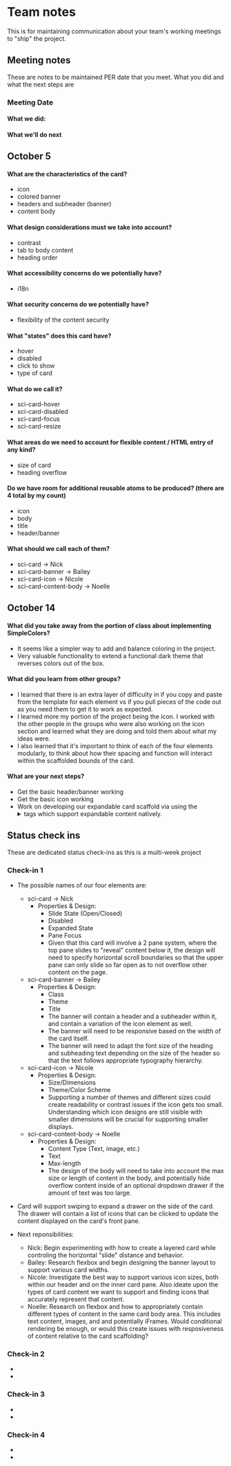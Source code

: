 # Team notes
This is for maintaining communication about your team's working meetings to "ship" the project.

## Meeting notes
These are notes to be maintained PER date that you meet. What you did and what the next steps are
### Meeting Date

#### What we did:


#### What we'll do next

## October 5
#### What are the characteristics of the card?
- icon
- colored banner
- headers and subheader (banner)
- content body
#### What design considerations must we take into account?
- contrast
- tab to body content
- heading order
#### What accessibility concerns do we potentially have?
- i18n
#### What security concerns do we potentially have?
- flexibility of the content security
#### What "states" does this card have?
- hover
- disabled
- click to show
- type of card 
#### What do we call it?
- sci-card-hover
- sci-card-disabled
- sci-card-focus
- sci-card-resize
#### What areas do we need to account for flexible content / HTML entry of any kind?
- size of card
- heading overflow
#### Do we have room for additional reusable atoms to be produced? (there are 4 total by my count)
- icon
- body
- title
- header/banner
#### What should we call each of them?
- sci-card -> Nick
- sci-card-banner -> Bailey
- sci-card-icon -> Nicole
- sci-card-content-body -> Noelle

## October 14
#### What did you take away from the portion of class about implementing SimpleColors?
-	It seems like a simpler way to add and balance coloring in the project.
-	Very valuable functionality to extend a functional dark theme that reverses colors out of the box.
#### What did you learn from other groups?
-	I learned that there is an extra layer of difficulty in if you copy and paste from the template for each element vs if you pull pieces of the code out as you need them to get it to work as expected.
-	I learned more my portion of the project being the icon. I worked with the other people in the groups who were also working on the icon section and learned what they are doing and told them about what my ideas were.
-	I also learned that it's important to think of each of the four elements modularly, to think about how their spacing and function will interact within the scaffolded bounds of the card. 
#### What are your next steps?
-	Get the basic header/banner working
-	Get the basic icon working
-	Work on developing our expandable card scaffold via using the <details> and <summary> tags which support expandable content natively.

## Status check ins
These are dedicated status check-ins as this is a multi-week project
### Check-in 1
- The possible names of our four elements are:
  - sci-card -> Nick
    - Properties & Design:
      - Slide State (Open/Closed)
      - Disabled
      - Expanded State
      - Pane Focus
      - Given that this card will involve a 2 pane system, where the top pane slides to "reveal" content below it, the design will need to specify horizontal scroll boundaries so that the upper pane can only slide so far open as to not overflow other content on the page.
  - sci-card-banner -> Bailey
    - Properties & Design:
      - Class
      - Theme
      - Title
      - The banner will contain a header and a subheader within it, and contain a variation of the icon element as well.
      - The banner will need to be responsive based on the width of the card itself.
      - The banner will need to adapt the font size of the heading and subheading text depending on the size of the header so that the text follows appropriate typography hierarchy.
  - sci-card-icon -> Nicole
    - Properties & Design:
      - Size/Dimensions
      - Theme/Color Scheme
      - Supporting a number of themes and different sizes could create readability or contrast issues if the icon gets too small. Understanding which icon designs are still visible with smaller dimensions will be crucial for supporting smaller displays.
  - sci-card-content-body -> Noelle
    - Properties & Design:
      - Content Type (Text, image, etc.)
      - Text
      - Max-length
      - The design of the body will need to take into account the max size or length of content in the body, and potentially hide overflow content inside of an optional dropdown drawer if the amount of text was too large.

- Card will support swiping to expand a drawer on the side of the card. The drawer will contain a list of icons that can be clicked to update the content displayed on the card's front pane.


- Next reponsibilities:
  - Nick: Begin experimenting with how to create a layered card while controling the horizontal "slide" distance and behavior.
  - Bailey: Research flexbox and begin designing the banner layout to support various card widths.
  - Nicole: Investigate the best way to support various icon sizes, both within our header and on the inner card pane. Also ideate upon the types of card content we want to support and finding icons that accurately represent that content.
  - Noelle: Research on flexbox and how to appropriately contain different types of content in the same card body area. This includes text content, images, and and potentially iFrames. Would conditional rendering be enough, or would this create issues with resposiveness of content relative to the card scaffolding?

### Check-in 2
- 
- 
### Check-in 3
- 
- 
### Check-in 4
- 
- 
